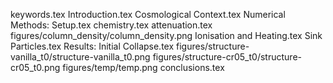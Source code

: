 keywords.tex
Introduction.tex
Cosmological Context.tex
Numerical Methods: Setup.tex
chemistry.tex
attenuation.tex
figures/column_density/column_density.png
Ionisation and Heating.tex
Sink Particles.tex
Results: Initial Collapse.tex
figures/structure-vanilla_t0/structure-vanilla_t0.png
figures/structure-cr05_t0/structure-cr05_t0.png
figures/temp/temp.png
conclusions.tex